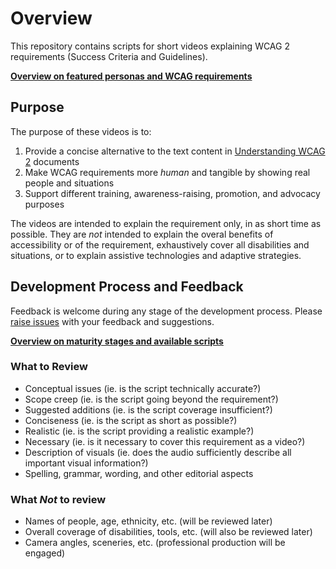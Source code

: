 # Overview

This repository contains scripts for short videos explaining WCAG 2 requirements (Success Criteria and Guidelines).

**[Overview on featured personas and WCAG requirements](https://wai-wcag-videos.netlify.app/overview/)**

## Purpose

The purpose of these videos is to:

1. Provide a concise alternative to the text content in [Understanding WCAG 2](https://www.w3.org/WAI/WCAG22/Understanding/) documents
2. Make WCAG requirements more *human* and tangible by showing real people and situations
3. Support different training, awareness-raising, promotion, and advocacy purposes

The videos are intended to explain the requirement only, in as short time as possible. They are *not* intended to explain the overal benefits of accessibility or of the requirement, exhaustively cover all disabilities and situations, or to explain assistive technologies and adaptive strategies.

## Development Process and Feedback

Feedback is welcome during any stage of the development process. Please [raise issues](https://github.com/w3c/wai-wcag-videos/issues/new/) with your feedback and suggestions.

**[Overview on maturity stages and available scripts](https://github.com/w3c/wai-wcag-videos/projects/1)**

### What to Review

- Conceptual issues (ie. is the script technically accurate?)
- Scope creep (ie. is the script going beyond the requirement?)
- Suggested additions (ie. is the script coverage insufficient?)
- Conciseness (ie. is the script as short as possible?)
- Realistic (ie. is the script providing a realistic example?)
- Necessary (ie. is it necessary to cover this requirement as a video?)
- Description of visuals (ie. does the audio sufficiently describe all important visual information?)
- Spelling, grammar, wording, and other editorial aspects

### What *Not* to review

- Names of people, age, ethnicity, etc. (will be reviewed later)
- Overall coverage of disabilities, tools, etc. (will also be reviewed later)
- Camera angles, sceneries, etc. (professional production will be engaged)

